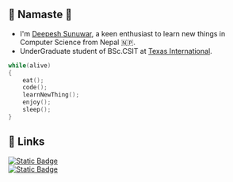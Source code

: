 ## 🙏 Namaste 🙏

- I'm [Deepesh Sunuwar](https://github.com/darkkpheonyx), a keen enthusiast to learn new things in Computer Science from Nepal 🇳🇵.
- UnderGraduate student of BSc.CSIT at [Texas International](https://texasintl.edu.np/).

```c++
while(alive)
{
    eat();
    code();
    learnNewThing();
    enjoy();
    sleep();
}
```

## 🔗 Links

[![Static Badge](https://img.shields.io/badge/LinkedIn-blue?style=for-the-badge&logo=linkedin&logoColor=white&label=deepesh&labelColor=blue&color=blue)
](https://www.linkedin.com/in/deepesh-sunuwar-6237351aa/)  
[![Static Badge](https://img.shields.io/badge/facebook-blue?style=for-the-badge&logo=facebook&logoColor=white&label=deepesh&labelColor=blue&color=black)
](https://www.facebook.com/deepesh.singhsunuwar)
